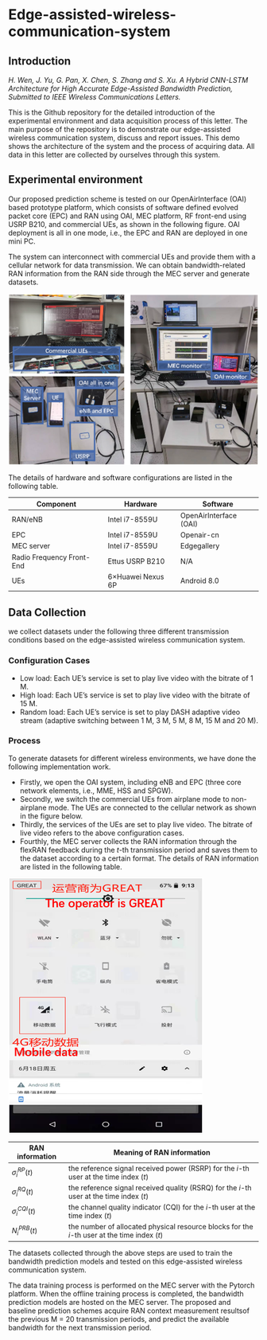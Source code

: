 # Edge-assisted-wireless-communication-system

## Introduction

*H. Wen, J. Yu, G. Pan, X. Chen, S. Zhang and S. Xu. A Hybrid CNN-LSTM Architecture for High Accurate Edge-Assisted Bandwidth Prediction, Submitted to IEEE Wireless Communications Letters.*  

  This is the Github repository for the detailed introduction of the experimental environment and data acquisition process of this letter. The main purpose of the repository is to demonstrate our edge-assisted wireless communication system, discuss and report issues. This demo shows the architecture of the system and the process of acquiring data. All data in this letter are collected by ourselves through this system.
  
  ## Experimental environment
  Our proposed prediction scheme is tested on our OpenAirInterface (OAI) based prototype platform, which consists of software defined evolved packet core (EPC) and RAN using OAI, MEC platform, RF front-end using USRP B210, and commercial UEs, as shown in the following figure. OAI deployment is all in one mode, i.e., the EPC and RAN are deployed in one mini PC. 
  
  The system can interconnect with commercial UEs and provide them with a cellular network for data transmission. We can obtain bandwidth-related RAN information from the RAN side through the MEC server and generate datasets.
  
  <img src="https://github.com/wenhanfei/Edge-assisted-wireless-communication-system/blob/main/Experimental Environment.PNG"  alt="Environment">
  
  The details of hardware and software configurations are listed in the following table.
  
  Component |Hardware|Software|
  ----|----|----|
  RAN/eNB|Intel i7-8559U|OpenAirInterface (OAI)|
  EPC|Intel i7-8559U|Openair-cn|
  MEC server|Intel i7-8559U|Edgegallery|
  Radio Frequency Front-End|Ettus USRP B210|N/A|
  UEs|6×Huawei Nexus 6P|Android 8.0|

  
  ## Data Collection
  we collect datasets under the following three different transmission conditions based on the edge-assisted wireless communication system.
  ### Configuration Cases
  * Low load: Each UE’s service is set to play live video with the bitrate of 1 M. 
  * High load: Each UE’s service is set to play live video with the bitrate of 15 M.
  * Random load: Each UE’s service is set to play DASH adaptive video stream (adaptive switching between 1 M, 3 M, 5 M, 8 M, 15 M and 20 M).
  
  ### Process 
  
  To generate datasets for different wireless environments, we have done the following implementation work. 
  * Firstly, we open the OAI system, including eNB and EPC (three core network elements, i.e., MME, HSS and SPGW). 
  * Secondly, we switch the commercial UEs from airplane mode to non-airplane mode. The UEs are connected to the cellular network as shown in the figure below.
  * Thirdly, the services of the UEs are set to play live video. The bitrate of live video refers to the above configuration cases.
  * Fourthly, the MEC server collects the RAN information through the flexRAN feedback during the $t$-th transmission period and saves them to the dataset according to a certain format.  The details of RAN information are listed in the following table.
   <img src="https://github.com/wenhanfei/Edge-assisted-wireless-communication-system/blob/main/UE connected to cellular network illustration.PNG"  alt="illustration">
  
 RAN information |Meaning of RAN information|
  ----|----|
  $\sigma^{RP}_{i}(t)$|the reference signal received power (RSRP) for the $i$-th user at the time index $(t)$|
  $\sigma^{RQ}_{i}(t)$|the reference signal received quality (RSRQ) for the $i$-th user at the time index $(t)$|
  $\sigma^{CQI}_{i}(t)$|the channel quality indicator (CQI) for the $i$-th user at the time index $(t)$|
  $N^{PRB}_{i}(t)$|the number of allocated  physical resource blocks for the $i$-th user at the time index $(t)$|

 The datasets collected through the above steps are used to train the bandwidth prediction models and tested on this edge-assisted wireless communication system.
 
 The data training process is performed on the MEC server with the Pytorch platform. When the offline training process is completed, the bandwidth prediction models are hosted on the MEC server. The proposed and baseline prediction schemes acquire RAN context measurement resultsof the previous M = 20 transmission periods, and predict the available bandwidth for the next transmission period.


  
